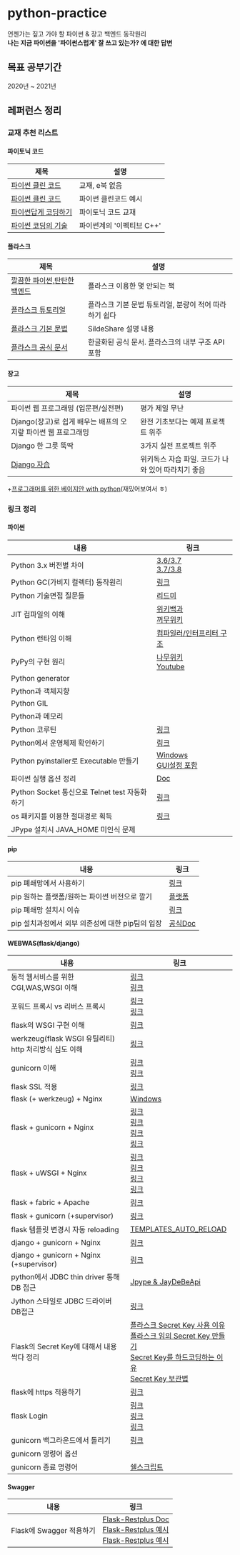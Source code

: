 # python-practice
언젠가는 짚고 가야 할 파이썬 &amp; 장고 백엔드 동작원리  
**나는 지금 파이썬을 '파이썬스럽게' 잘 쓰고 있는가? 에 대한 답변**

## 목표 공부기간
2020년 ~ 2021년

## 레퍼런스 정리
### 교재 추천 리스트
#### 파이토닉 코드
|제목|설명|
|---|---|
|[파이썬 클린 코드](http://www.yes24.com/Product/Goods/69064790)|교재, e북 없음|
|[파이썬 클린 코드](https://dailyheumsi.tistory.com/221)|파이썬 클린코드 예시|
|[파이썬답게 코딩하기](https://ridibooks.com/books/3780000029?_s=search&_q=%ED%8C%8C%EC%9D%B4%EC%8D%AC%EB%8B%B5%EA%B2%8C+%EC%BD%94%EB%94%A9%ED%95%98%EA%B8%B0)|파이토닉 코드 교재|
|[파이썬 코딩의 기술](https://ridibooks.com/books/754018005?_s=search&_q=%ED%8C%8C%EC%9D%B4%EC%8D%AC)|파이썬계의 '이펙티브 C++'|

#### 플라스크
|제목|설명|
|---|---|
|[깔끔한 파이썬,탄탄한 백엔드](https://ridibooks.com/books/3780000004?_s=search&_q=%EA%B9%94%EB%81%94%ED%95%9C+%ED%8C%8C%EC%9D%B4%EC%8D%AC)|플라스크 이용한 몇 안되는 책|
|[플라스크 튜토리얼](https://www.tutorialspoint.com/flask/index.htm)|플라스크 기본 문법 튜토리얼, 분량이 적어 따라하기 쉽다|
|[플라스크 기본 문법](https://www.slideshare.net/dahlmoon/20170331)|SildeShare 설명 내용|
|[플라스크 공식 문서](https://flask-docs-kr.readthedocs.io/ko/latest/)|한글화된 공식 문서. 플라스크의 내부 구조 API 포함|

#### 장고
|제목|설명|
|---|---|
|파이썬 웹 프로그래밍 (입문편/실전편) | 평가 제일 무난 |
|Django(장고)로 쉽게 배우는 배프의 오지랖 파이썬 웹 프로그래밍 | 완전 기초보다는 예제 프로젝트 위주  |
|Django 한 그릇 뚝딱 | 3가지 실전 프로젝트 위주  |
|[Django 자습](https://wikidocs.net/book/837) | 위키독스 자습 파일. 코드가 나와 있어 따라치기 좋음|

+[프로그래머를 위한 베이지안 with python](https://ridibooks.com/books/754022885?_s=search&_q=%ED%8C%8C%EC%9D%B4%EC%8D%AC)(재밌어보여서 ㅎ)

### 링크 정리
#### 파이썬
|내용|링크|
|---|---|
|Python 3.x 버전별 차이|[3.6/3.7](https://docs.python.org/ko/3/whatsnew/3.7.html)<br>[3.7/3.8](https://python.flowdas.com/whatsnew/3.8.html)|
|Python GC(가비지 컬렉터) 동작원리|[링크](https://winterj.me/python-gc/)|
|Python 기술면접 질문들|[리드미](https://post.naver.com/viewer/postView.nhn?volumeNo=21620976&memberNo=28685456)|
|JIT 컴파일의 이해|[위키백과](https://ko.wikipedia.org/wiki/JIT_%EC%BB%B4%ED%8C%8C%EC%9D%BC)<br>[꺼무위키](https://namu.wiki/w/JIT)|
|Python 런타임 이해|[컴파일러/인터프리터 구조](https://aliwo.github.io/swblog/python/python-runtime/#)|
|PyPy의 구현 원리|[나무위키](https://namu.wiki/w/PyPy)<br>[Youtube](https://www.youtube.com/watch?v=Wgw5ers5jA4)|
|Python generator||
|Python과 객체지향||
|Python GIL||
|Python과 메모리||
|Python 코루틴|[링크](https://blueshw.github.io/2016/01/25/python-co-routine-vs-sub-routine/)|
|Python에서 운영체제 확인하기|[링크](https://pinkwink.kr/1002)|
|Python pyinstaller로 Executable 만들기|[Windows](https://hongku.tistory.com/338)<br>[GUI설정 포함](https://blog.naver.com/PostView.nhn?blogId=qbxlvnf11&logNo=221791248065)|
|파이썬 실행 옵션 정리|[Doc](https://docs.python.org/ko/3.6/using/cmdline.html)|
|Python Socket 통신으로 Telnet test 자동화하기|[링크](https://gist.github.com/betrcode/0248f0fda894013382d7)|
|os 패키지를 이용한 절대경로 획득|[링크](https://itmining.tistory.com/122)|
|JPype 설치시 JAVA_HOME 미인식 문제||
#### pip
|내용|링크|
|---|---|
|pip 폐쇄망에서 사용하기|[링크](https://yujuwon.tistory.com/entry/%EC%98%A4%ED%94%84%EB%9D%BC%EC%9D%B8%EC%97%90%EC%84%9C-pip-%ED%8C%A8%ED%82%A4%EC%A7%80-%EC%84%A4%EC%B9%98%ED%95%98%EA%B8%B0)|
|pip 원하는 플랫폼/원하는 파이썬 버전으로 깔기|[플랫폼](https://stackoverflow.com/questions/59083607/how-to-download-pip-module-for-linux-using-windows)|
|pip 폐쇄망 설치시 이슈|[링크](Issue.md)|
|pip 설치과정에서 외부 의존성에 대한 pip팀의 입장|[공식Doc](https://pip.pypa.io/en/stable/development/vendoring-policy/)|

#### WEBWAS(flask/django)
|내용|링크|
|---|---|
|동적 웹서비스를 위한 CGI,WAS,WSGI 이해|[링크](https://brownbears.tistory.com/350)<br>[링크](https://www.slideshare.net/SELOLEE/ss-126936404)|
|포워드 프록시 vs 리버스 프록시|[링크](https://www.lesstif.com/system-admin/forward-proxy-reverse-proxy-21430345.html) <br> [링크](https://firework-ham.tistory.com/23)|
|flask의 WSGI 구현 이해|[링크](https://spoqa.github.io/2012/01/16/wsgi-and-flask.html)|
|werkzeug(flask WSGI 유틸리티) http 처리방식 심도 이해|[링크](https://spoqa.github.io/2012/05/07/about-flask-request.html)|
|gunicorn 이해|[링크](https://vsupalov.com/what-is-gunicorn/)<br> [링크](https://jaas.ai/gunicorn/trusty/1)|
|flask SSL 적용|[링크](http://mcchae.egloos.com/11143246)|
|flask (+ werkzeug) + Nginx |[Windows](https://chanhy63.tistory.com/19?category=731625)|
|flask + gunicorn + Nginx |[링크](https://velog.io/@yvvyoon/flask-nginx-gunicorn-1)<br>[링크](https://yumere.tistory.com/59)<br>[링크](https://blog.iolate.kr/259)<br>[링크](https://blog.naver.com/PostView.nhn?blogId=na_qa&logNo=221912986971)|
|flask + uWSGI + Nginx |[링크](https://medium.com/sunhyoups-story/flask-nginx-%EC%84%A4%EC%B9%98-%EB%B0%A9%EB%B2%95-258b979d2de3) <br> [링크](https://taetaetae.github.io/2018/07/01/simple-web-server-flask-nginx/)<br>[링크](https://cjh5414.github.io/flask-uwsgi-nginx/)<br>[링크](https://sodocumentation.net/ko/flask/topic/4637/nginx%EC%99%80-%ED%95%A8%EA%BB%98-uwsgi-%EC%9B%B9-%EC%84%9C%EB%B2%84%EB%A5%BC-%EC%82%AC%EC%9A%A9%ED%95%98%EC%97%AC-flask-%EC%9D%91%EC%9A%A9-%ED%94%84%EB%A1%9C%EA%B7%B8%EB%9E%A8-%EB%B0%B0%ED%8F%AC)|
|flask + fabric + Apache |[링크](https://beomi.github.io/2017/10/17/Deploy-Flask-with-Fabric/)|
|flask + gunicorn (+supervisor) |[링크](http://egloos.zum.com/mcchae/v/11149241)|
|flask 템플릿 변경시 자동 reloading|[TEMPLATES_AUTO_RELOAD](https://flask.palletsprojects.com/en/1.1.x/config/?highlight=configuration#TEMPLATES_AUTO_RELOAD)|
|django + gunicorn + Nginx | [링크](https://wikidocs.net/6601)|
|django + gunicorn + Nginx (+supervisor)|[링크](https://yujuwon.tistory.com/entry/%EC%9A%B0%EB%B6%84%ED%88%AC%EC%97%90%EC%84%9C-Django%EC%99%80-gunicorn-supervisor-nginx-%EC%97%B0%EB%8F%99-%ED%95%98%EA%B8%B0)|
|python에서 JDBC thin driver 통해 DB 접근|[Jpype & JayDeBeApi](https://bongury.tistory.com/89)<br>|
|Jython 스타일로 JDBC 드라이버 DB접근|[링크](https://jythonbook-ko.readthedocs.io/en/latest/DatabasesAndJython.html)|
|Flask의 Secret Key에 대해서 내용 싹다 정리|[플라스크 Secret Key 사용 이유](https://stackoverflow.com/questions/22463939/demystify-flask-app-secret-key)<br>[플라스크 임의 Secret Key 만들기](https://stackoverflow.com/questions/34902378/where-do-i-get-a-secret-key-for-flask)<br>[Secret Key를 하드코딩하는 이유](https://stackoverflow.com/questions/27287391/why-not-generate-the-secret-key-every-time-flask-starts)<br>[Secret Key 보관법](https://stackoverflow.com/questions/30873189/where-should-i-place-the-secret-key-in-flask)|
|flask에 https 적용하기|[링크](https://www.hanbit.co.kr/media/channel/view.html?cms_code=CMS6163871474)|
|flask Login|[링크](https://niceman.tistory.com/191)<br>[링크](https://flask-login.readthedocs.io/en/latest/#flask_login.login_required)<br>[링크](https://github.com/mcchae/Flask-Login)|
|gunicorn 백그라운드에서 돌리기|[링크](https://www.it-swarm.dev/ko/python/gunicorn%EC%9D%84-%EA%B3%84%EC%86%8D-%EC%8B%A4%ED%96%89%ED%95%98%EB%8A%94-%EC%98%AC%EB%B0%94%EB%A5%B8-%EB%B0%A9%EB%B2%95%EC%9D%80-%EB%AC%B4%EC%97%87%EC%9E%85%EB%8B%88%EA%B9%8C/1070401484/)|
|gunicorn 명령어 옵션||
|gunicorn 종료 명령어|[쉘스크립트](https://www.it-swarm.dev/ko/django/gunicorn%EC%9D%84-%EC%98%AC%EB%B0%94%EB%A5%B4%EA%B2%8C-%EB%A9%88%EC%B6%94%EB%8A%94-%EB%B0%A9%EB%B2%95/1071286657/)|

#### Swagger
|내용|링크|
|---|---|
|Flask에 Swagger 적용하기|[Flask-Restplus Doc](https://flask-restplus.readthedocs.io/en/stable/swagger.html)<br>[Flask-Restplus 예시](http://egloos.zum.com/mcchae/v/11276332)<br>[Flask-Restplus 예시](https://m.blog.naver.com/PostView.nhn?blogId=wideeyed&logNo=221571623994&proxyReferer=https:%2F%2Fwww.google.com%2F)|
